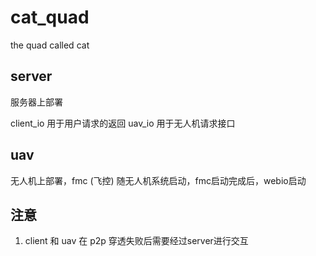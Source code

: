 # cat_quad
the quad called cat

## server
 服务器上部署

 client_io 用于用户请求的返回
 uav_io 用于无人机请求接口

## uav
 无人机上部署，fmc (飞控) 随无人机系统启动，fmc启动完成后，webio启动

## 注意
1. client 和 uav 在 p2p 穿透失败后需要经过server进行交互

